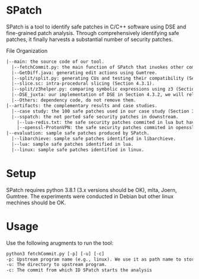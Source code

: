 # SPatch
SPatch is a tool to identify safe patches in C/C++ software using DSE and fine-grained patch analysis. Through comprehensively identifying safe patches, it finally harvests a substantial number of security patches.

File Organization
```tex
|--main: the source code of our tool.
  |--fetchCommit.py: the main function of SPatch that invokes other components.
  |--GetDiff.java: generating edit actions using Gumtree.
  |--split/split.py: generating CUs and testing their compatibility (Section 4.2).
  |--slice.sc: intra-procedural slicing (Section 4.3.1).
  |--split/z3helper.py: comparing symbolic expressions using z3 (Section 4.3.4).
  |--DSE_juxta: our implementation of DSE in Section 4.3.2, we will release the modified Juxta after the paper is accepted.
  |--Others: dependency code, do not remove them.
|--artifacts: the complementary results and case studies.
  |--case study: the 100 safe patches used in our case study (Section 3.1).
  |--sspatch: the not ported safe security patches in downstream.
    |--lua-redis.txt: the safe security patches commited in lua but have not been ported to redis.
    |--openssl-ProtonVPN: the safe security patches commited in openssl but have not been ported to ProtonVPN. We did not discuss ProtonVPN in paper due to page limits.
|--evaluation: sample safe patches produced by SPatch.
  |--libarchieve: sample safe patches identified in libarchieve.
  |--lua: sample safe patches identified in lua.
  |--linux: sample safe patches identified in linux.

```

# Setup
SPatch requires python 3.8.1 (3.x versions should be OK), mlta, Joern, Gumtree. The experiments were conducted in Debian but other linux mechines should be OK.

# Usage
Use the following arugments to run the tool:
```tex
python3 fetchCommit.py [-p] [-u] [-c]
-p: Upstream program name (e.g., linux). We use it as path name to store evaluation results.
-u: The directory to upstream program.
-c: The commit from which ID SPatch starts the analysis
```
